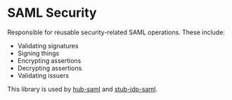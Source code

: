 SAML Security
========

Responsible for reusable security-related SAML operations. These include:

* Validating signatures
* Signing things
* Encrypting assertions
* Decrypting assertions
* Validating issuers

This library is used by [hub-saml](https://github.gds/gds/hub-saml) and [stub-idp-saml](https://github.gds/gds/stub-idp-saml).
